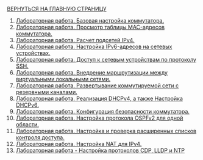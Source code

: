 [ВЕРНУТЬСЯ НА ГЛАВНУЮ СТРАНИЦУ](https://github.com/Art1shock/otus-networks)

1) [Лабораторная работа. Базовая настройка коммутатора.](https://github.com/Art1shock/otus-networks/tree/main/labs/lab00)
2) [Лабораторная работа. Просмотр таблицы MAC-адресов коммутатора.](https://github.com/Art1shock/otus-networks/tree/main/labs/lab01)
3) [Лабораторная работа. Расчет подсетей IPv4.](https://github.com/Art1shock/otus-networks/tree/main/labs/lab02)
4) [Лабораторная работа. Настройка IPv6-адресов на сетевых устройствах.](https://github.com/Art1shock/otus-networks/tree/main/labs/lab03)
5) [Лабораторная работа. Доступ к сетевым устройствам по протоколу SSH.](https://github.com/Art1shock/otus-networks/tree/main/labs/lab04)
6) [Лабораторная работа. Внедрение маршрутизации между виртуальными локальными сетями.](https://github.com/Art1shock/otus-networks/tree/main/labs/lab05)
7) [Лабораторная работа. Развертывание коммутируемой сети с резервными каналами.](https://github.com/Art1shock/otus-networks/tree/main/labs/lab06)
8) [Лабораторная работа. Реализация DHCPv4, а также Настройка DHCPv6.](https://github.com/Art1shock/otus-networks/tree/main/labs/lab07)
9) [Лабораторная работа. Конфигурация безопасности коммутатора.](https://github.com/Art1shock/otus-networks/tree/main/labs/lab08)
10) [Лабораторная работа. Настройка протокола OSPFv2 для одной области.](https://github.com/Art1shock/otus-networks/tree/main/labs/lab09)
11) [Лабораторная работа. Настройка и проверка расширенных списков контроля доступа.](https://github.com/Art1shock/otus-networks/tree/main/labs/lab10)
12) [Лабораторная работа. Настройка NAT для IPv4.](https://github.com/Art1shock/otus-networks/tree/main/labs/lab11)
13) [Лабораторная работа - Настройка протоколов CDP, LLDP и NTP](https://github.com/Art1shock/otus-networks/tree/main/labs/lab12)
